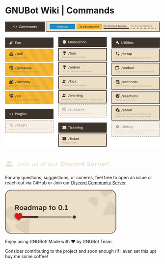 # GNUBot Wiki | Commands

![alt text](<img/Commands//Header.png>)

![alt text](<img/Commands//Command List.png>)

#

<h4>
 <picture>
  <source media="(prefers-color-scheme: dark)" srcset="img/readme/dark/Join-us-at-our-Discord-Server!.png">
  <source media="(prefers-color-scheme: light)" srcset="img/readme/light/Join-us-at-our-Discord-Server!.png">
  <img alt="Join Us" src="img/readme/dark/Join-us-at-our-Discord-Server!.png">
 </picture>
</h4>

For any questions, suggestions, or conerns, feel free to open an issue or reach out via GitHub or Join our [Discord Community Server](https://discord.gg/D96MATaPBe).

![GNUBot Roadmap](img/Roadmap.png)

Enjoy using GNUBot! Made with ♥️ by GNUBot Team.

Consider contributing to the project and soon enough (if i even set this up) buy me some coffee! 
